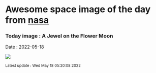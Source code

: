 
# Awesome space image of the day from [nasa](https://api.nasa.gov/)

### Today image : A Jewel on the Flower Moon

Date : 2022-05-18


![](https://apod.nasa.gov/apod/image/2205/DiamondMoonWSMALL1024.jpg)

<small>Latest update : Wed May 18 05:20:08 2022</small>


